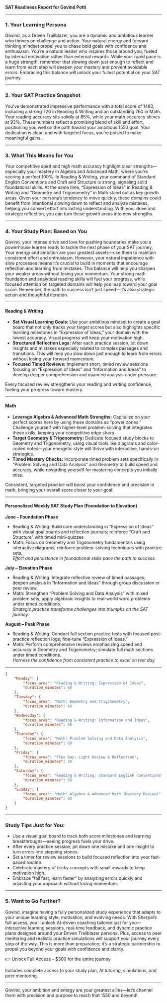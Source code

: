 **SAT Readiness Report for Govind Potti**

---

### 1. Your Learning Persona

Govind, as a Driven Trailblazer, you are a dynamic and ambitious learner who thrives on challenge and action. Your natural energy and forward-thinking mindset propel you to chase bold goals with confidence and enthusiasm. You’re a natural leader who inspires those around you, fueled by internal motivation rather than external rewards. While your rapid pace is a huge strength, remember that slowing down just enough to reflect and learn from each step will deepen your mastery and prevent avoidable errors. Embracing this balance will unlock your fullest potential on your SAT journey.

---

### 2. Your SAT Practice Snapshot

You’ve demonstrated impressive performance with a total score of 1480, including a strong 720 in Reading & Writing and an outstanding 760 in Math. Your reading accuracy sits solidly at 85%, while your math accuracy shines at 93%. These numbers reflect a promising blend of skill and effort, positioning you well on the path toward your ambitious 1550 goal. Your dedication is clear, and with targeted focus, you’re poised to make meaningful gains.

---

### 3. What This Means for You

Your competitive spirit and high math accuracy highlight clear strengths—especially your mastery in Algebra and Advanced Math, where you’re scoring a perfect 100%. In Reading & Writing, your command of Standard English Conventions and Craft and Structure is strong, signaling solid foundational skills. At the same time, “Expression of Ideas” in Reading & Writing and “Geometry and Trigonometry” in Math stand out as key growth areas. Given your persona’s tendency to move quickly, these domains could benefit from intentional slowing down to reflect and analyze mistakes, helping you convert effort into lasting understanding. With your drive and strategic reflection, you can turn these growth areas into new strengths.

---

### 4. Your Study Plan: Based on You

Govind, your intense drive and love for pushing boundaries make you a powerhouse learner ready to tackle the next phase of your SAT journey. Your energy and ambition are your greatest assets—use them to maintain consistent effort and enthusiasm. However, your natural impatience with slow processes means it’s crucial to build in moments that encourage reflection and learning from mistakes. This balance will help you sharpen your weaker areas without losing your momentum. Your strong math foundation and analytical reading skills will fuel your progress, while focused attention on targeted domains will help you leap toward your goal score. Remember, the path to success isn’t just speed—it’s also strategic action and thoughtful iteration.

---

#### Reading & Writing

-   **Set Visual Learning Goals:** Use your ambitious mindset to create a goal board that not only tracks your target scores but also highlights specific learning milestones in “Expression of Ideas,” your domain with the lowest accuracy. Visual progress will keep your motivation high.
-   **Structured Reflection Logs:** After each practice session, jot down insights and mistakes especially related to complex passages and transitions. This will help you slow down just enough to learn from errors without losing your forward momentum.
-   **Focused Timed Reviews:** Implement short, timed review sessions focusing on “Expression of Ideas” and “Information and Ideas” to develop deeper comprehension and nuanced analysis under pressure.

Every focused review strengthens your reading and writing confidence, fueling your progress toward mastery.

---

#### Math

-   **Leverage Algebra & Advanced Math Strengths:** Capitalize on your perfect scores here by using these domains as “power zones.” Challenge yourself with higher-level problem-solving that integrates these skills, keeping your competitive edge sharp.
-   **Target Geometry & Trigonometry:** Dedicate focused study blocks to Geometry and Trigonometry, using visual tools like diagrams and color-coded notes—your energetic style will thrive with interactive, hands-on strategies.
-   **Timed Mastery Checks:** Incorporate timed problem sets specifically in “Problem Solving and Data Analysis” and Geometry to build speed and accuracy, while rewarding yourself for mastering concepts you initially miss.

Consistent, targeted practice will boost your confidence and precision in math, bringing your overall score closer to your goal.

---

#### Personalized Weekly SAT Study Plan (Foundation to Elevation)

**June – Foundation Phase**

-   Reading & Writing: Build core understanding in “Expression of Ideas” with visual goal boards and reflection journals; reinforce “Craft and Structure” with timed mini-quizzes.
-   Math: Focus on Geometry and Trigonometry fundamentals using interactive diagrams; reinforce problem-solving techniques with practice sets.  
    _Effort and persistence in foundational skills pave the path to success._

**July – Elevation Phase**

-   Reading & Writing: Integrate reflective review of timed passages; deepen analysis in “Information and Ideas” through group discussion or peer review.
-   Math: Strengthen “Problem Solving and Data Analysis” with mixed problem sets; apply algebraic insights to real-world word problems under timed conditions.  
    _Strategic practice transforms challenges into triumphs on the SAT journey._

**August – Peak Phase**

-   Reading & Writing: Conduct full section practice tests with focused post-practice reflection logs; fine-tune “Expression of Ideas.”
-   Math: Perform comprehensive reviews emphasizing speed and accuracy in Geometry and Trigonometry; simulate full math sections under timed conditions.  
    _Harness the confidence from consistent practice to excel on test day._

---

```json
{
	"Monday": {
		"focus_area": "Reading & Writing: Expression of Ideas",
		"duration_minutes": 60
	},
	"Tuesday": {
		"focus_area": "Math: Geometry and Trigonometry",
		"duration_minutes": 60
	},
	"Wednesday": {
		"focus_area": "Reading & Writing: Information and Ideas",
		"duration_minutes": 60
	},
	"Thursday": {
		"focus_area": "Math: Problem Solving and Data Analysis",
		"duration_minutes": 60
	},
	"Friday": {
		"focus_area": "Flex Day: Light Review & Reflection",
		"duration_minutes": 30
	},
	"Saturday": {
		"focus_area": "Reading & Writing: Standard English Conventions",
		"duration_minutes": 60
	},
	"Sunday": {
		"focus_area": "Math: Algebra & Advanced Math (Mastery Review)",
		"duration_minutes": 60
	}
}
```

---

### Study Tips Just for You:

-   Use a visual goal board to track both score milestones and learning breakthroughs—seeing progress fuels your drive.
-   After every practice session, jot down one mistake and one insight to turn errors into stepping stones.
-   Set a timer for review sessions to build focused reflection into your fast-paced routine.
-   Celebrate mastery of tricky concepts with small rewards to keep motivation high.
-   Embrace “fail fast, learn faster” by analyzing errors quickly and adjusting your approach without losing momentum.

---

### 5. Want to Go Further?

Govind, imagine having a fully personalized study experience that adapts to your unique learning style, motivation, and evolving needs. With Sherpal’s full access, you’ll unlock AI-driven coaching tailored just for you—interactive learning sessions, real-time feedback, and dynamic practice plans designed around your Driven Trailblazer persona. Plus, access to peer mentoring and realistic practice simulations will support your journey every step of the way. This is more than preparation; it’s a strategic partnership to propel you beyond your goals with confidence and clarity.

👉 Unlock Full Access – $300 for the entire journey

Includes complete access to your study plan, AI tutoring, simulations, and peer mentoring.

---

Govind, your ambition and energy are your greatest allies—let’s channel them with precision and purpose to reach that 1550 and beyond!
